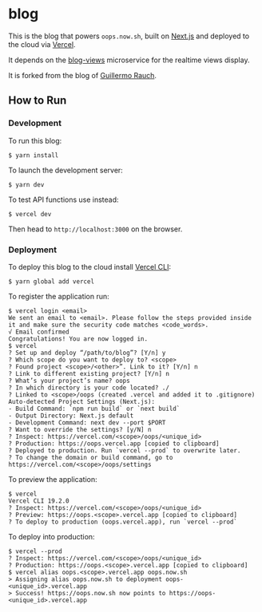 # blog

This is the blog that powers `oops.now.sh`, built on [Next.js](https://nextjs.org/) and deployed to the cloud via [Vercel](https://vercel.com).

It depends on the [blog-views](https://github.com/jecassis/blog-views) microservice for the realtime views display.

It is forked from the blog of [Guillermo Rauch](https://github.com/rauchg/blog).

## How to Run

### Development

To run this blog:

```console
$ yarn install
```

To launch the development server:

```console
$ yarn dev
```

To test API functions use instead:

```console
$ vercel dev
```

Then head to `http://localhost:3000` on the browser.

### Deployment

To deploy this blog to the cloud install [Vercel CLI](https://vercel.com/download):

```console
$ yarn global add vercel
```

To register the application run:

```console
$ vercel login <email>
We sent an email to <email>. Please follow the steps provided inside it and make sure the security code matches <code_words>.
√ Email confirmed
Congratulations! You are now logged in.
$ vercel
? Set up and deploy “/path/to/blog”? [Y/n] y
? Which scope do you want to deploy to? <scope>
? Found project <scope>/<other>”. Link to it? [Y/n] n
? Link to different existing project? [Y/n] n
? What’s your project’s name? oops
? In which directory is your code located? ./
? Linked to <scope>/oops (created .vercel and added it to .gitignore)
Auto-detected Project Settings (Next.js):
- Build Command: `npm run build` or `next build`
- Output Directory: Next.js default
- Development Command: next dev --port $PORT
? Want to override the settings? [y/N] n
? Inspect: https://vercel.com/<scope>/oops/<unique_id>
? Production: https://oops.vercel.app [copied to clipboard]
? Deployed to production. Run `vercel --prod` to overwrite later.
? To change the domain or build command, go to https://vercel.com/<scope>/oops/settings
```

To preview the application:

```console
$ vercel
Vercel CLI 19.2.0
? Inspect: https://vercel.com/<scope>/oops/<unique_id>
? Preview: https://oops.<scope>.vercel.app [copied to clipboard]
? To deploy to production (oops.vercel.app), run `vercel --prod`
```

To deploy into production:

```console
$ vercel --prod
? Inspect: https://vercel.com/<scope>/oops/<unique_id>
? Production: https://oops.<scope>.vercel.app [copied to clipboard]
$ vercel alias oops.<scope>.vercel.app oops.now.sh
> Assigning alias oops.now.sh to deployment oops-<unique_id>.vercel.app
> Success! https://oops.now.sh now points to https://oops-<unique_id>.vercel.app
```
